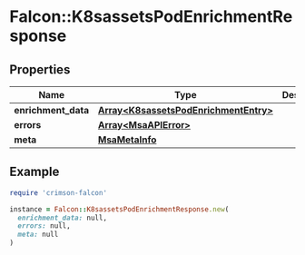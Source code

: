 # Falcon::K8sassetsPodEnrichmentResponse

## Properties

| Name | Type | Description | Notes |
| ---- | ---- | ----------- | ----- |
| **enrichment_data** | [**Array&lt;K8sassetsPodEnrichmentEntry&gt;**](K8sassetsPodEnrichmentEntry.md) |  |  |
| **errors** | [**Array&lt;MsaAPIError&gt;**](MsaAPIError.md) |  | [optional] |
| **meta** | [**MsaMetaInfo**](MsaMetaInfo.md) |  |  |

## Example

```ruby
require 'crimson-falcon'

instance = Falcon::K8sassetsPodEnrichmentResponse.new(
  enrichment_data: null,
  errors: null,
  meta: null
)
```

